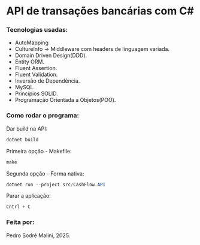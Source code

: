 # API de transações bancárias com C#
### Tecnologias usadas:
+ AutoMapping
+ CultureInfo -> Middleware com headers de linguagem variada.
+ Domain Driven Design(DDD).
+ Entity ORM.
+ Fluent Assertion.
+ Fluent Validation.
+ Inversão de Dependência.
+ MySQL.
+ Princípios SOLID.
+ Programação Orientada a Objetos(POO).
### Como rodar o programa:
Dar build na API:<br>
```csharp
dotnet build
```
Primeira opção - Makefile:<br>
```csharp
make
```
Segunda opção - Forma nativa:<br>
```csharp
dotnet run --project src/CashFlow.API
```
Parar a aplicação:<br>
```csharp
Cntrl + C
```
### Feita por:
Pedro Sodré Malini, 2025.
